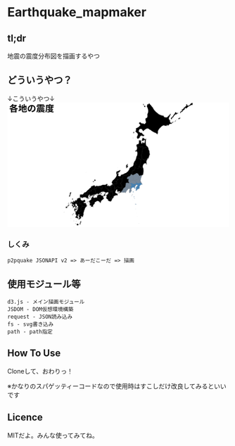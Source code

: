 # Earthquake_mapmaker

## tl;dr
地震の震度分布図を描画するやつ

## どういうやつ？
↓こういうやつ↓
![例のSVG](https://github.com/akikaki-bot/Earthquake_mapmaker/blob/main/svg/japan.svg)

### しくみ
```
p2pquake JSONAPI v2 => あーだこーだ => 描画
```

## 使用モジュール等
```
d3.js - メイン描画モジュール
JSDOM - DOM仮想環境構築
request - JSON読み込み
fs - svg書き込み
path - path指定
```

## How To Use
Cloneして、おわりっ！

※かなりのスパゲッティーコードなので使用時はすこしだけ改良してみるといいです

## Licence
MITだよ。みんな使ってみてね。
